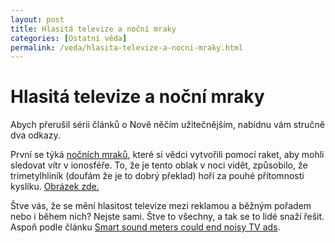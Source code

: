 ```yaml
---
layout: post
title: Hlasitá televize a noční mraky
categories: [Ostatní věda]
permalink: /veda/hlasita-televize-a-nocni-mraky.html
---
```

# Hlasitá televize a noční mraky

Abych přerušil sérii článků o Nově něčím užitečnějším, nabídnu vám stručně dva odkazy.

První se týká [nočních mraků](http://science.nasa.gov/headlines/y2003/20jun_TMAclouds.htm), které si vědci vytvořili pomocí raket, aby mohli sledovat vítr v ionosféře. To, že je tento oblak v noci vidět, způsobilo, že trimetylhliník (doufám že je to dobrý překlad) hoří za pouhé přítomnosti kyslíku. [Obrázek zde.](http://science.nasa.gov/headlines/y2003/images/TMAclouds/TMA_Release_Poker_1978.jpg)

Štve vás, že se mění hlasitost televize mezi reklamou a běžným pořadem nebo i během nich? Nejste sami. Štve to všechny, a tak se to lidé snaží řešit. Aspoň podle článku [Smart sound meters could end noisy TV ads](http://www.newscientist.com/news/news.jsp?id=ns99993845).

